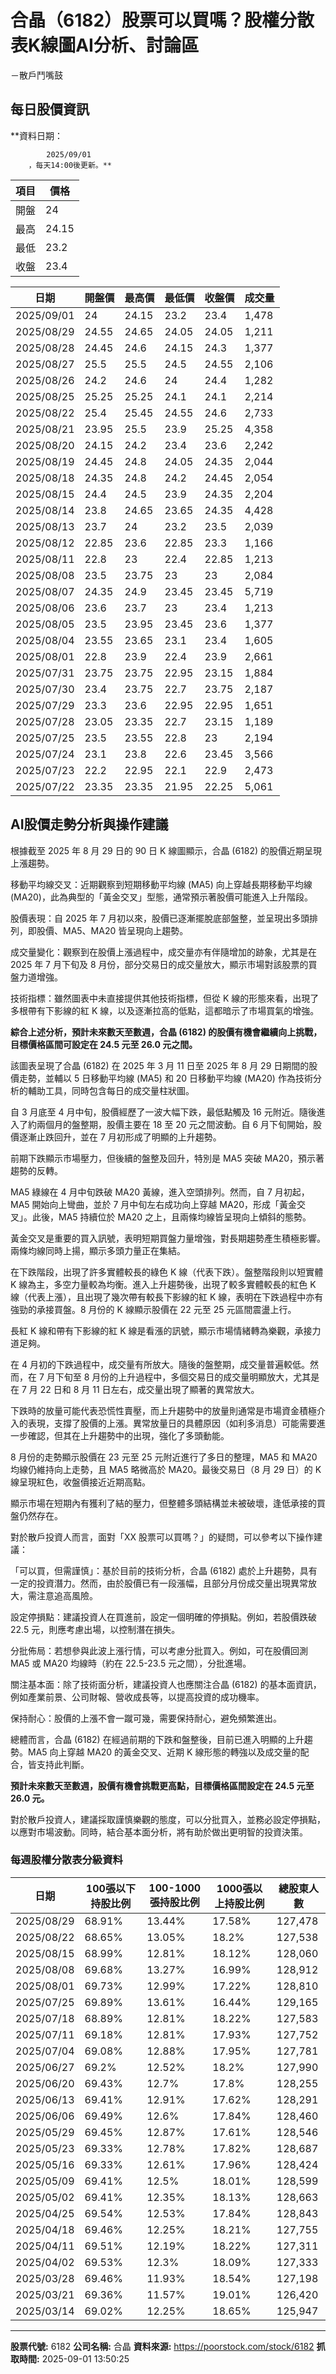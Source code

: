 # 合晶（6182）股票可以買嗎？股權分散表K線圖AI分析、討論區
－散戶鬥嘴鼓

## 每日股價資訊

**資料日期：
        
            2025/09/01
        ，每天14:00後更新。**

| 項目 | 價格 |
|------|------|
| 開盤 | 24 |
| 最高 | 24.15 |
| 最低 | 23.2 |
| 收盤 | 23.4 |

| 日期 | 開盤價 | 最高價 | 最低價 | 收盤價 | 成交量 |
|------|--------|--------|--------|--------|--------|
| 2025/09/01 | 24 | 24.15 | 23.2 | 23.4 | 1,478 |
| 2025/08/29 | 24.55 | 24.65 | 24.05 | 24.05 | 1,211 |
| 2025/08/28 | 24.45 | 24.6 | 24.15 | 24.3 | 1,377 |
| 2025/08/27 | 25.5 | 25.5 | 24.5 | 24.55 | 2,106 |
| 2025/08/26 | 24.2 | 24.6 | 24 | 24.4 | 1,282 |
| 2025/08/25 | 25.25 | 25.25 | 24.1 | 24.1 | 2,214 |
| 2025/08/22 | 25.4 | 25.45 | 24.55 | 24.6 | 2,733 |
| 2025/08/21 | 23.95 | 25.5 | 23.9 | 25.25 | 4,358 |
| 2025/08/20 | 24.15 | 24.2 | 23.4 | 23.6 | 2,242 |
| 2025/08/19 | 24.45 | 24.8 | 24.05 | 24.35 | 2,044 |
| 2025/08/18 | 24.35 | 24.8 | 24.2 | 24.45 | 2,054 |
| 2025/08/15 | 24.4 | 24.5 | 23.9 | 24.35 | 2,204 |
| 2025/08/14 | 23.8 | 24.65 | 23.65 | 24.35 | 4,428 |
| 2025/08/13 | 23.7 | 24 | 23.2 | 23.5 | 2,039 |
| 2025/08/12 | 22.85 | 23.6 | 22.85 | 23.3 | 1,166 |
| 2025/08/11 | 22.8 | 23 | 22.4 | 22.85 | 1,213 |
| 2025/08/08 | 23.5 | 23.75 | 23 | 23 | 2,084 |
| 2025/08/07 | 24.35 | 24.9 | 23.45 | 23.45 | 5,719 |
| 2025/08/06 | 23.6 | 23.7 | 23 | 23.4 | 1,213 |
| 2025/08/05 | 23.5 | 23.95 | 23.45 | 23.6 | 1,377 |
| 2025/08/04 | 23.55 | 23.65 | 23.1 | 23.4 | 1,605 |
| 2025/08/01 | 22.8 | 23.9 | 22.4 | 23.9 | 2,661 |
| 2025/07/31 | 23.75 | 23.75 | 22.95 | 23.15 | 1,884 |
| 2025/07/30 | 23.4 | 23.75 | 22.7 | 23.75 | 2,187 |
| 2025/07/29 | 23.3 | 23.6 | 22.95 | 22.95 | 1,651 |
| 2025/07/28 | 23.05 | 23.35 | 22.7 | 23.15 | 1,189 |
| 2025/07/25 | 23.5 | 23.55 | 22.8 | 23 | 2,194 |
| 2025/07/24 | 23.1 | 23.8 | 22.6 | 23.45 | 3,566 |
| 2025/07/23 | 22.2 | 22.95 | 22.1 | 22.9 | 2,473 |
| 2025/07/22 | 23.35 | 23.35 | 21.95 | 22.25 | 5,061 |

## AI股價走勢分析與操作建議

根據截至 2025 年 8 月 29 日的 90 日 K 線圖顯示，合晶 (6182) 的股價近期呈現上漲趨勢。

移動平均線交叉：近期觀察到短期移動平均線 (MA5) 向上穿越長期移動平均線 (MA20)，此為典型的「黃金交叉」型態，通常預示著股價可能進入上升階段。

股價表現：自 2025 年 7 月初以來，股價已逐漸擺脫底部盤整，並呈現出多頭排列，即股價、MA5、MA20 皆呈現向上趨勢。

成交量變化：觀察到在股價上漲過程中，成交量亦有伴隨增加的跡象，尤其是在 2025 年 7 月下旬及 8 月份，部分交易日的成交量放大，顯示市場對該股票的買盤力道增強。

技術指標：雖然圖表中未直接提供其他技術指標，但從 K 線的形態來看，出現了多根帶有下影線的紅 K 線，以及逐漸拉高的低點，這都暗示了市場買氣的增強。

**綜合上述分析，預計未來數天至數週，合晶 (6182) 的股價有機會繼續向上挑戰，目標價格區間可設定在 24.5 元至 26.0 元之間。**

該圖表呈現了合晶 (6182) 在 2025 年 3 月 11 日至 2025 年 8 月 29 日期間的股價走勢，並輔以 5 日移動平均線 (MA5) 和 20 日移動平均線 (MA20) 作為技術分析的輔助工具，同時包含每日的成交量柱狀圖。

自 3 月底至 4 月中旬，股價經歷了一波大幅下跌，最低點觸及 16 元附近。隨後進入了約兩個月的盤整期，股價主要在 18 至 20 元之間波動。自 6 月下旬開始，股價逐漸止跌回升，並在 7 月初形成了明顯的上升趨勢。

前期下跌顯示市場壓力，但後續的盤整及回升，特別是 MA5 突破 MA20，預示著趨勢的反轉。

MA5 綠線在 4 月中旬跌破 MA20 黃線，進入空頭排列。然而，自 7 月初起，MA5 開始向上彎曲，並於 7 月中旬左右成功向上穿越 MA20，形成「黃金交叉」。此後，MA5 持續位於 MA20 之上，且兩條均線皆呈現向上傾斜的態勢。

黃金交叉是重要的買入訊號，表明短期買盤力量增強，對長期趨勢產生積極影響。兩條均線同時上揚，顯示多頭力量正在集結。

在下跌階段，出現了許多實體較長的綠色 K 線（代表下跌）。盤整階段則以短實體 K 線為主，多空力量較為均衡。進入上升趨勢後，出現了較多實體較長的紅色 K 線（代表上漲），且出現了幾次帶有較長下影線的紅 K 線，表明在下跌過程中亦有強勁的承接買盤。8 月份的 K 線顯示股價在 22 元至 25 元區間震盪上行。

長紅 K 線和帶有下影線的紅 K 線是看漲的訊號，顯示市場情緒轉為樂觀，承接力道足夠。

在 4 月初的下跌過程中，成交量有所放大。隨後的盤整期，成交量普遍較低。然而，在 7 月下旬至 8 月份的上升過程中，多個交易日的成交量明顯放大，尤其是在 7 月 22 日和 8 月 11 日左右，成交量出現了顯著的異常放大。

下跌時的放量可能代表恐慌性賣壓，而上升趨勢中的放量則通常是市場資金積極介入的表現，支撐了股價的上漲。異常放量日的具體原因（如利多消息）可能需要進一步確認，但其在上升趨勢中的出現，強化了多頭動能。

8 月份的走勢顯示股價在 23 元至 25 元附近進行了多日的整理，MA5 和 MA20 均線仍維持向上走勢，且 MA5 略微高於 MA20。最後交易日（8 月 29 日）的 K 線呈現紅色，收盤價接近近期高點。

顯示市場在短期內有獲利了結的壓力，但整體多頭結構並未被破壞，逢低承接的買盤仍然存在。

對於散戶投資人而言，面對「XX 股票可以買嗎？」的疑問，可以參考以下操作建議：

「可以買，但需謹慎」：基於目前的技術分析，合晶 (6182) 處於上升趨勢，具有一定的投資潛力。然而，由於股價已有一段漲幅，且部分月份成交量出現異常放大，需注意追高風險。

設定停損點：建議投資人在買進前，設定一個明確的停損點。例如，若股價跌破 22.5 元，則應考慮出場，以控制潛在損失。

分批佈局：若想參與此波上漲行情，可以考慮分批買入。例如，可在股價回測 MA5 或 MA20 均線時（約在 22.5-23.5 元之間），分批進場。

關注基本面：除了技術面分析，建議投資人也應關注合晶 (6182) 的基本面資訊，例如產業前景、公司財報、營收成長等，以提高投資的成功機率。

保持耐心：股價的上漲不會一蹴可幾，需要保持耐心，避免頻繁進出。

總體而言，合晶 (6182) 在經過前期的下跌和盤整後，目前已進入明顯的上升趨勢。MA5 向上穿越 MA20 的黃金交叉、近期 K 線形態的轉強以及成交量的配合，皆支持此判斷。

**預計未來數天至數週，股價有機會挑戰更高點，目標價格區間設定在 24.5 元至 26.0 元。**

對於散戶投資人，建議採取謹慎樂觀的態度，可以分批買入，並務必設定停損點，以應對市場波動。同時，結合基本面分析，將有助於做出更明智的投資決策。

### 每週股權分散表分級資料

| 日期 | 100張以下持股比例 | 100-1000張持股比例 | 1000張以上持股比例 | 總股東人數 |
|------|-------------------|--------------------|--------------------|----------|
| 2025/08/29 | 68.91% | 13.44% | 17.58% | 127,478 |
| 2025/08/22 | 68.65% | 13.05% | 18.2% | 127,538 |
| 2025/08/15 | 68.99% | 12.81% | 18.12% | 128,060 |
| 2025/08/08 | 69.68% | 13.27% | 16.99% | 128,912 |
| 2025/08/01 | 69.73% | 12.99% | 17.22% | 128,810 |
| 2025/07/25 | 69.89% | 13.61% | 16.44% | 129,165 |
| 2025/07/18 | 68.89% | 12.81% | 18.22% | 127,583 |
| 2025/07/11 | 69.18% | 12.81% | 17.93% | 127,752 |
| 2025/07/04 | 69.08% | 12.88% | 17.95% | 127,781 |
| 2025/06/27 | 69.2% | 12.52% | 18.2% | 127,990 |
| 2025/06/20 | 69.43% | 12.7% | 17.8% | 128,255 |
| 2025/06/13 | 69.41% | 12.91% | 17.62% | 128,291 |
| 2025/06/06 | 69.49% | 12.6% | 17.84% | 128,460 |
| 2025/05/29 | 69.45% | 12.87% | 17.61% | 128,546 |
| 2025/05/23 | 69.33% | 12.78% | 17.82% | 128,687 |
| 2025/05/16 | 69.33% | 12.61% | 17.96% | 128,424 |
| 2025/05/09 | 69.41% | 12.5% | 18.01% | 128,599 |
| 2025/05/02 | 69.41% | 12.35% | 18.13% | 128,663 |
| 2025/04/25 | 69.54% | 12.53% | 17.84% | 128,843 |
| 2025/04/18 | 69.46% | 12.25% | 18.21% | 127,755 |
| 2025/04/11 | 69.51% | 12.19% | 18.22% | 127,311 |
| 2025/04/02 | 69.53% | 12.3% | 18.09% | 127,333 |
| 2025/03/28 | 69.46% | 11.93% | 18.54% | 127,198 |
| 2025/03/21 | 69.36% | 11.57% | 19.01% | 126,420 |
| 2025/03/14 | 69.02% | 12.25% | 18.65% | 125,947 |

---

**股票代號:** 6182
**公司名稱:** 合晶
**資料來源:** https://poorstock.com/stock/6182
**抓取時間:** 2025-09-01 13:50:25